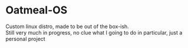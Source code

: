 # Oatmeal-OS
Custom linux distro, made to be out of the box-ish.  
Still very much in progress, no clue what I going to do in particular, just a personal project

